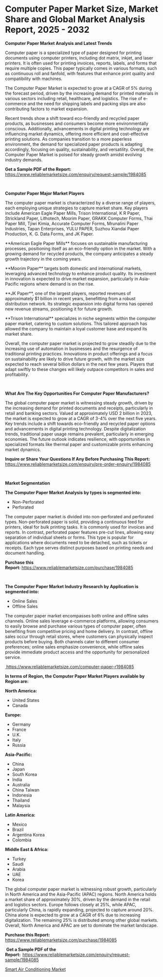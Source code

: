 <p><h1>Computer Paper Market Size, Market Share and Global Market Analysis Report, 2025 - 2032</h1></p><p><strong>Computer Paper Market Analysis and Latest Trends</strong></p>
<p><p>Computer paper is a specialized type of paper designed for printing documents using computer printers, including dot matrix, inkjet, and laser printers. It is often used for printing invoices, reports, labels, and forms that require multiple copies. This paper typically comes in various formats, such as continuous roll and fanfold, with features that enhance print quality and compatibility with machines.</p><p>The Computer Paper Market is expected to grow at a CAGR of 5% during the forecast period, driven by the increasing demand for printed materials in various sectors including retail, healthcare, and logistics. The rise of e-commerce and the need for shipping labels and packing slips are also contributing factors to market expansion. </p><p>Recent trends show a shift toward eco-friendly and recycled paper products, as businesses and consumers become more environmentally conscious. Additionally, advancements in digital printing technology are influencing market dynamics, offering more efficient and cost-effective printing solutions. As companies transition to a more paperless environment, the demand for specialized paper products is adapting accordingly, focusing on quality, sustainability, and versatility. Overall, the Computer Paper Market is poised for steady growth amidst evolving industry demands.</p></p>
<p><strong>Get a Sample PDF of the Report:&nbsp;</strong> <a href="https://www.reliablemarketsize.com/enquiry/request-sample/1984085?utm_campaign=2212&utm_medium=2&utm_source=Github&utm_content=ia&utm_term=06022025&utm_id=computer-paper">https://www.reliablemarketsize.com/enquiry/request-sample/1984085</a></p>
<p>&nbsp;</p>
<p><strong>Computer Paper Major Market Players</strong></p>
<p><p>The computer paper market is characterized by a diverse range of players, each employing unique strategies to capture market share. Key players include American Eagle Paper Mills, Trison International, K R Paper, Strickland Paper, Lithotech, Moorim Paper, GRAKK Computer Forms, Thai Paper Mill, Tjiwi Kimia, Accurate Computer Forms, Mrunalini Paper Industries, Tapan Enterprises, YULU PAPER, Suzhou Xiandai Paper Production, K. G. Data Forms, and JK Paper.</p><p>**American Eagle Paper Mills** focuses on sustainable manufacturing processes, positioning itself as an eco-friendly option in the market. With a growing demand for recycled products, the company anticipates a steady growth trajectory in the coming years.</p><p>**Moorim Paper** targets both domestic and international markets, leveraging advanced technology to enhance product quality. Its investment in innovation is expected to drive market expansion, particularly in Asia-Pacific regions where demand is on the rise.</p><p>**JK Paper**, one of the largest players, reported revenues of approximately $1 billion in recent years, benefitting from a robust distribution network. Its strategic expansion into digital forms has opened new revenue streams, positioning it for future growth.</p><p>**Trison International** specializes in niche segments within the computer paper market, catering to custom solutions. This tailored approach has allowed the company to maintain a loyal customer base and expand its market share.</p><p>Overall, the computer paper market is projected to grow steadily due to the increasing use of automation in businesses and the resurgence of traditional printing practices. Innovations in product offerings and a focus on sustainability are likely to drive future growth, with the market size expected to reach several billion dollars in the next few years. Players that adapt swiftly to these changes will likely outpace competitors in sales and profitability.</p></p>
<p>&nbsp;</p>
<p><strong>What Are The Key Opportunities For Computer Paper Manufacturers?</strong></p>
<p><p>The global computer paper market is witnessing steady growth, driven by the increasing demand for printed documents and receipts, particularly in retail and banking sectors. Valued at approximately USD 2 billion in 2023, the market is expected to grow at a CAGR of 3-4% over the next five years. Key trends include a shift towards eco-friendly and recycled paper options and advancements in digital printing technology. Despite digitalization trends, traditional paper usage remains prevalent, particularly in emerging economies. The future outlook indicates resilience, with opportunities in specialized formats like thermal paper and customizable prints enhancing market dynamics.</p></p>
<p><strong>Inquire or Share Your Questions If Any Before Purchasing This Report:</strong> <a href="https://www.reliablemarketsize.com/enquiry/pre-order-enquiry/1984085?utm_campaign=2212&utm_medium=2&utm_source=Github&utm_content=ia&utm_term=06022025&utm_id=computer-paper">https://www.reliablemarketsize.com/enquiry/pre-order-enquiry/1984085</a></p>
<p>&nbsp;</p>
<p><strong>Market Segmentation</strong></p>
<p><strong>The Computer Paper Market Analysis by types is segmented into:</strong></p>
<p><ul><li>Non-Perforated</li><li>Perforated</li></ul></p>
<p><p>The computer paper market is divided into non-perforated and perforated types. Non-perforated paper is solid, providing a continuous feed for printers, ideal for bulk printing tasks. It is commonly used for invoices and reports. In contrast, perforated paper features pre-cut lines, allowing easy separation of individual sheets or forms. This type is popular for applications where documents need to be detached, such as tickets or receipts. Each type serves distinct purposes based on printing needs and document handling.</p></p>
<p><strong>Purchase this Report:&nbsp;</strong><a href="https://www.reliablemarketsize.com/purchase/1984085?utm_campaign=2212&utm_medium=2&utm_source=Github&utm_content=ia&utm_term=06022025&utm_id=computer-paper">https://www.reliablemarketsize.com/purchase/1984085</a></p>
<p>&nbsp;</p>
<p><strong>The Computer Paper Market Industry Research by Application is segmented into:</strong></p>
<p><ul><li>Online Sales</li><li>Offline Sales</li></ul></p>
<p><p>The computer paper market encompasses both online and offline sales channels. Online sales leverage e-commerce platforms, allowing consumers to easily browse and purchase various types of computer paper, often benefiting from competitive pricing and home delivery. In contrast, offline sales occur through retail stores, where customers can physically inspect products before buying. Both channels cater to different consumer preferences; online sales emphasize convenience, while offline sales provide immediate product access and the opportunity for personalized service.</p></p>
<p><a href="https://www.reliablemarketsize.com/computer-paper-r1984085?utm_campaign=2212&utm_medium=2&utm_source=Github&utm_content=ia&utm_term=06022025&utm_id=computer-paper">&nbsp;https://www.reliablemarketsize.com/computer-paper-r1984085</a></p>
<p><strong>In terms of Region, the Computer Paper Market Players available by Region are:</strong></p>
<p>
    <p> <strong> North America: </strong>
        <ul>
            <li>United States</li>
            <li>Canada</li>
        </ul>
        </p> 
    <p> <strong> Europe: </strong>
        <ul>
            <li>Germany</li>
            <li>France</li>
            <li>U.K.</li>
            <li>Italy</li>
            <li>Russia</li>
        </ul>
        </p> 
    <p> <strong> Asia-Pacific: </strong>
        <ul>
            <li>China</li>
            <li>Japan</li>
            <li>South Korea</li>
            <li>India</li>
            <li>Australia</li>
            <li>China Taiwan</li>
            <li>Indonesia</li>
            <li>Thailand</li>
            <li>Malaysia</li>
        </ul>
        </p> 
    <p> <strong> Latin America: </strong>
        <ul>
            <li>Mexico</li>
            <li>Brazil</li>
            <li>Argentina Korea</li>
            <li>Colombia</li>
        </ul>
        </p> 
    <p> <strong> Middle East & Africa: </strong>
        <ul>
            <li>Turkey</li>
            <li>Saudi</li>
            <li>Arabia</li>
            <li>UAE</li>
            <li>Korea</li>
        </ul>
    </p>
    </p>
<p><p>The global computer paper market is witnessing robust growth, particularly in North America and the Asia-Pacific (APAC) regions. North America holds a market share of approximately 30%, driven by the demand in the retail and logistics sectors. Europe follows closely at 25%, while APAC, particularly China, is rapidly expanding, projected to capture around 20%. China alone is expected to grow at a CAGR of 6% due to increasing digitalization. The remaining 25% is distributed among other global markets. Overall, North America and APAC are set to dominate the market landscape.</p></p>
<p><strong>Purchase this Report: </strong><a href="https://www.reliablemarketsize.com/purchase/1984085?utm_campaign=2212&utm_medium=2&utm_source=Github&utm_content=ia&utm_term=06022025&utm_id=computer-paper">https://www.reliablemarketsize.com/purchase/1984085</a></p>
<p>&nbsp;<strong>Get a Sample PDF of the Report:&nbsp;&nbsp;</strong><a href="https://www.reliablemarketsize.com/enquiry/request-sample/1984085?utm_campaign=2212&utm_medium=2&utm_source=Github&utm_content=ia&utm_term=06022025&utm_id=computer-paper">https://www.reliablemarketsize.com/enquiry/request-sample/1984085</a></p>
<p><strong></strong></p>
<p><p><a href="https://github.com/gullattedenna/Market-Research-Report-List-1/blob/main/smart-air-conditioning-market.md?utm_campaign=2212&utm_medium=2&utm_source=Github&utm_content=ia&utm_term=06022025&utm_id=computer-paper">Smart Air Conditioning Market</a></p></p>